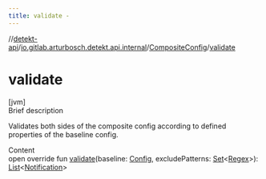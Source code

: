 ```yaml
---
title: validate -
---
```

//[detekt-api](../../index.md)/[io.gitlab.arturbosch.detekt.api.internal](../index.md)/[CompositeConfig](index.md)/[validate](validate.md)



# validate  
[jvm]  
Brief description  


Validates both sides of the composite config according to defined properties of the baseline config.

  
Content  
open override fun [validate](validate.md)(baseline: [Config](../../io.gitlab.arturbosch.detekt.api/-config/index.md), excludePatterns: [Set](https://kotlinlang.org/api/latest/jvm/stdlib/kotlin.collections/-set/index.html)<[Regex](https://kotlinlang.org/api/latest/jvm/stdlib/kotlin.text/-regex/index.html)>): [List](https://kotlinlang.org/api/latest/jvm/stdlib/kotlin.collections/-list/index.html)<[Notification](../../io.gitlab.arturbosch.detekt.api/-notification/index.md)>  



